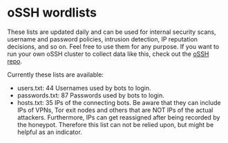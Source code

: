 # oSSH wordlists
These lists are updated daily and can be used for internal security scans, username and password policies, intrusion detection, IP reputation decisions, and so on. Feel free to use them for any purpose. If you want to run your own oSSH cluster to collect data like this, check out the [oSSH repo](https://github.com/toxyl/ossh).  

Currently these lists are available:  
- users.txt: 44                                                                                                                                                                                                                                                                                                                                                                                                                                                                                                                                                                                                     Usernames used by bots to login. 
- passwords.txt: 87                                                                                                                                                                                                                                                                                                                                                                                                                                                                                                                                                                                                     Passwords used by bots to login. 
- hosts.txt: 35                                                                                                                                                                                                                                                                                                                                                                                                                                                                                                                                                                                                     IPs of the connecting bots. Be aware that they can include IPs of VPNs, Tor exit nodes and others that are NOT IPs of the actual attackers. Furthermore, IPs can get reassigned after being recorded by the honeypot. Therefore this list can not be relied upon, but might be helpful as an indicator.

